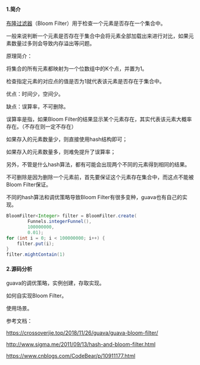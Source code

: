 #### 1.简介

[布隆过滤器]([https://zh.wikipedia.org/wiki/%E5%B8%83%E9%9A%86%E8%BF%87%E6%BB%A4%E5%99%A8](https://zh.wikipedia.org/wiki/布隆过滤器))（Bloom Filter）用于检查一个元素是否存在一个集合中。

一般来说判断一个元素是否存在于集合中会将元素全部加载出来进行对比，如果元素数量过多则会导致内存溢出等问题。

原理简介：

将集合的所有元素都映射为一个位数组中的K个点，并置为1。

检查指定元素的对应点的值是否为1就代表该元素是否存在于集合中。

优点：时间少，空间少。

缺点：误算率，不可删除。

误算率是指，如果Bloom Filter的结果显示某个元素存在，其实代表该元素大概率存在。（不存在则一定不存在）

如果存入的元素数量少，则直接使用hash结构即可；

如果存入的元素数量多，则难免提升了误算率；

另外，不管是什么hash算法，都有可能会出现两个不同的元素得到相同的结果。

不可删除是因为删除一个元素前，首先要保证这个元素存在集合中，而这点不能被Bloom Filter保证。

不同的hash算法和调优策略导致Bloom Filter有很多变种，guava也有自己的实现。

```java
BloomFilter<Integer> filter = BloomFilter.create(
        Funnels.integerFunnel(),
        100000000,
        0.01);
for (int i = 0; i < 100000000; i++) {
    filter.put(i);
}
filter.mightContain(1)
```

#### 2.源码分析

guava的调优策略，实例创建，存取实现。

如何自实现Bloom Filter。

使用场景。

参考文档：

https://crossoverjie.top/2018/11/26/guava/guava-bloom-filter/

http://www.sigma.me/2011/09/13/hash-and-bloom-filter.html

https://www.cnblogs.com/CodeBear/p/10911177.html